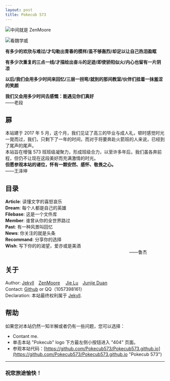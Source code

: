 ```yaml
---
layout: post
title: Pokecub 573
---
```


![](http://a3.qpic.cn/psb?/V11IYYto13cdje/cfVi2dQSkA0s2O54MHiHNungVvl5emzUB0BPpFHylVY!/b/dG0BAAAAAAAA&bo=VQOAAgAAAAARAOM!&rf=viewer_4 "中间就是 ZenMoore")<br>

![](http://a3.qpic.cn/psb?/V11IYYto13cdje/gKhKz9l4BQtHXp26ZtWo*1oYiPADz8.ba5XmdPQSFFQ!/b/dG0BAAAAAAAA&bo=wAMcAgAAAAARB.0!&rf=viewer_4 "看魏学威")

**有多少的欢欣与难过/才勾勒出青春的模样/虽不够轰烈/却足以让自己热泪盈眶** 

**有多少次重复的三点一线/才描绘出奋斗的足迹/即使骄阳似火/内心也留有一片阴凉** 
      
**以后/我们会用多少时间来回忆/三层一拐弯/就到的那间教室/伙伴们挂着一抹羞涩的笑颜**    

**我们又会用多少时间去感慨：能遇见你们真好**
 　　　　　　　　　　　　　　　　　　　　　　　　　　　　　　　　　　　　——老段


## 扉 

本站建于 2017 年 5 月，这个月，我们见证了高三的毕业与成人礼，顿时感觉时光一晃而过，我们，只剩下了一年的时间，而对于将要奔赴火箭班的人来说，已经到了尾声的尾声。<br>
本站旨在增强 573 班班级凝聚力，形成班级合力，以至许多年后，我们虽各奔前程，但仍不让现在这段美好而充满激情的时光。<br>
**但愿参观本站的诸位，怀有一颗安然、感怀、敬畏之心。**
　　　　　　　　　　　　　　　　　　　　　　　　　　　　　　——王泽坤

## 目录

**Article**:   读懂文字的喜怒哀乐<br>
**Dream**:   每个人都是自己的英雄<br>
**Filebase**:  这是一个文件库<br>
**Member**:  谁曾从你的全世界路过<br>
**Past**:   有一种风景叫回忆<br>
**News**:   你关注的就是头条<br>
**Recommand**:  分享你的选择<br>
**Wish**:  写下你的的渴望，爱亦或是美酒<br>
　　　　　　　　　　　　　　　　　　　　　　　　　　　　——鲁杰

## 关于

Author: [Jekyll](http://jekyll.com.cn/ "简单的博客、静态网站工具")　[ZenMoore](https://github.com/ZenMoore "Zenobio Wang")
 　[Jie Lu](https://user.qzone.qq.com/1215725271?ptlang=2052 "鲁杰")　[Junjie Duan](https://user.qzone.qq.com/2857869163?ptlang=2052 "段俊杰") <br>
Contact: [Github](https://github.com/ZenMoore "Zenobio Wang") or QQ（1057398161）<br>
Declaration: 本站最终权利属于 [Jekyll](http://jekyll.com.cn/ "简单的博客、静态网站工具").

## 帮助
如果您对本站仍然一知半解或者仍有一些问题，您可以选择：<br>

* Contant me.
* 单击本站 "Pokecub" logo 下方最左侧小按钮进入 "404" 页面。
* 参观本站代码：[https://github.com/Pokecub573/Pokecub573.github.io](https://github.com/Pokecub573/Pokecub573.github.io "Pokecub 573")
 
-----------------

### 祝您旅途愉快！
